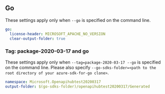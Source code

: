 ## Go

These settings apply only when `--go` is specified on the command line.

```yaml $(go)
go:
  license-header: MICROSOFT_APACHE_NO_VERSION
  clear-output-folder: true
```

### Tag: package-2020-03-17 and go

These settings apply only when `--tag=package-2020-03-17 --go` is specified on the command line.
Please also specify `--go-sdks-folder=<path to the root directory of your azure-sdk-for-go clone>`.

```yaml $(tag) == 'package-2020-03-17' && $(go)
namespace: Microsoft.Openapihubtest20200317
output-folder: $(go-sdks-folder)/openapihubtest20200317/Generated
```
